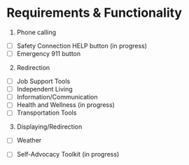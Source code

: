 # Requirements & Functionality

1. Phone calling	
- [ ] Safety Connection HELP button	(in progress)		
- [ ] Emergency 911 button								
2. Redirection
- [ ] Job Support Tools 								  
- [ ] Independent Living 								  
- [ ] Information/Communication						
- [ ] Health and Wellness (in progress)									
- [ ] Transportation Tools								
3. Displaying/Redirection
- [ ] Weather											       
- [ ] Self-Advocacy Toolkit (in progress)

